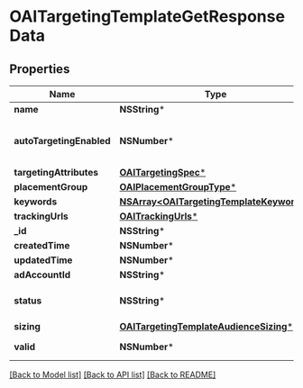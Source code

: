 # OAITargetingTemplateGetResponseData

## Properties
Name | Type | Description | Notes
------------ | ------------- | ------------- | -------------
**name** | **NSString*** | targeting template name | [optional] 
**autoTargetingEnabled** | **NSNumber*** | Enable auto-targeting for ad group. Also known as &lt;a href&#x3D;\&quot;https://help.pinterest.com/en/business/article/expanded-targeting\&quot; target&#x3D;\&quot;_blank\&quot;&gt;\&quot;expanded targeting\&quot;&lt;/a&gt;. | [optional] [default to @(YES)]
**targetingAttributes** | [**OAITargetingSpec***](OAITargetingSpec.md) |  | [optional] 
**placementGroup** | [**OAIPlacementGroupType***](OAIPlacementGroupType.md) |  | [optional] 
**keywords** | [**NSArray&lt;OAITargetingTemplateKeyword&gt;***](OAITargetingTemplateKeyword.md) |  | [optional] 
**trackingUrls** | [**OAITrackingUrls***](OAITrackingUrls.md) |  | [optional] 
**_id** | **NSString*** | Targeting template ID. | [optional] 
**createdTime** | **NSNumber*** | Targeting template created time. Unix timestamp in seconds. | [optional] 
**updatedTime** | **NSNumber*** | Targeting template updated time.Unix timestamp in seconds. | [optional] 
**adAccountId** | **NSString*** | The ID of the advertiser that this targeting template belongs to. | [optional] 
**status** | **NSString*** | Indicate targeting template is active or Deleted | [optional] [default to @"ACTIVE"]
**sizing** | [**OAITargetingTemplateAudienceSizing***](OAITargetingTemplateAudienceSizing.md) |  | [optional] 
**valid** | **NSNumber*** | Inform if the targeting template is valid (ex. would be false if has revoked audience) | [optional] 

[[Back to Model list]](../README.md#documentation-for-models) [[Back to API list]](../README.md#documentation-for-api-endpoints) [[Back to README]](../README.md)


